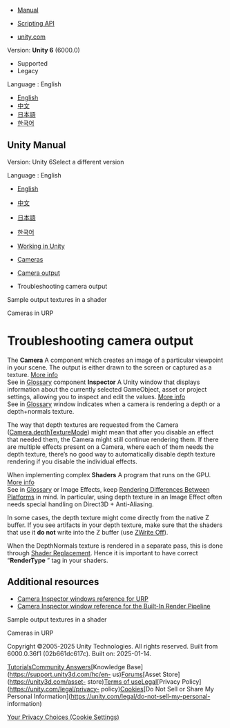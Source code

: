 [](https://docs.unity3d.com)

  * [Manual](../Manual/index.html)
  * [Scripting API](../ScriptReference/index.html)

  * [unity.com](https://unity.com/)

Version: **Unity 6** (6000.0)

  * Supported
  * Legacy

Language : English

  * [English](/Manual/CameraOutput-troubleshoot.html)
  * [中文](/cn/current/Manual/CameraOutput-troubleshoot.html)
  * [日本語](/ja/current/Manual/CameraOutput-troubleshoot.html)
  * [한국어](/kr/current/Manual/CameraOutput-troubleshoot.html)

[](https://docs.unity3d.com)

## Unity Manual

Version: Unity 6Select a different version

Language : English

  * [English](/Manual/CameraOutput-troubleshoot.html)
  * [中文](/cn/current/Manual/CameraOutput-troubleshoot.html)
  * [日本語](/ja/current/Manual/CameraOutput-troubleshoot.html)
  * [한국어](/kr/current/Manual/CameraOutput-troubleshoot.html)

  * [Working in Unity](working-in-unity.html)
  * [Cameras](Cameras.html)
  * [Camera output](CameraOutput.html)
  * Troubleshooting camera output

[](CameraOutput-shader.html)

Sample output textures in a shader

[](urp/urp-cameras-landing.html)

Cameras in URP

# Troubleshooting camera output

The **Camera** A component which creates an image of a particular viewpoint in
your scene. The output is either drawn to the screen or captured as a texture.
[More info](CamerasOverview.html)  
See in [Glossary](Glossary.html#Camera) component **Inspector** A Unity window
that displays information about the currently selected GameObject, asset or
project settings, allowing you to inspect and edit the values. [More
info](UsingTheInspector.html)  
See in [Glossary](Glossary.html#Inspector) window indicates when a camera is
rendering a depth or a depth+normals texture.

The way that depth textures are requested from the Camera
([Camera.depthTextureMode](../ScriptReference/Camera-depthTextureMode.html))
might mean that after you disable an effect that needed them, the Camera might
still continue rendering them. If there are multiple effects present on a
Camera, where each of them needs the depth texture, there’s no good way to
automatically disable depth texture rendering if you disable the individual
effects.

When implementing complex **Shaders** A program that runs on the GPU. [More
info](Shaders.html)  
See in [Glossary](Glossary.html#Shader) or Image Effects, keep [Rendering
Differences Between Platforms](SL-PlatformDifferences.html) in mind. In
particular, using depth texture in an Image Effect often needs special
handling on Direct3D + Anti-Aliasing.

In some cases, the depth texture might come directly from the native Z buffer.
If you see artifacts in your depth texture, make sure that the shaders that
use it **do not** write into the Z buffer (use [ZWrite Off](SL-ZWrite.html)).

When the DepthNormals texture is rendered in a separate pass, this is done
through [Shader Replacement](SL-ShaderReplacement.html). Hence it is important
to have correct “**RenderType** ” tag in your shaders.

## Additional resources

  * [Camera Inspector windows reference for URP](urp/camera-components-reference-landing.html)
  * [Camera Inspector window reference for the Built-In Render Pipeline](class-Camera.html)

[](CameraOutput-shader.html)

Sample output textures in a shader

[](urp/urp-cameras-landing.html)

Cameras in URP

Copyright ©2005-2025 Unity Technologies. All rights reserved. Built from
6000.0.36f1 (02b661dc617c). Built on: 2025-01-14.

[Tutorials](https://learn.unity.com/)[Community
Answers](https://answers.unity3d.com)[Knowledge
Base](https://support.unity3d.com/hc/en-
us)[Forums](https://forum.unity3d.com)[Asset Store](https://unity3d.com/asset-
store)[Terms of
use](https://docs.unity3d.com/Manual/TermsOfUse.html)[Legal](https://unity.com/legal)[Privacy
Policy](https://unity.com/legal/privacy-
policy)[Cookies](https://unity.com/legal/cookie-policy)[Do Not Sell or Share
My Personal Information](https://unity.com/legal/do-not-sell-my-personal-
information)

[Your Privacy Choices (Cookie Settings)](javascript:void\(0\);)

